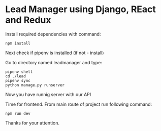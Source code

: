 # Lead Manager using Django, REact and Redux

Install required dependencies with command:

```
npm install
```

Next check if pipenv is installed (if not - install)

Go to directory named leadmanager
and type:

```
pipenv shell
cd ./lead
pipenv sync
python manage.py runserver
```

Now you have runnig server with our API

Time for frontend. From main route of project run following command:

```
npm run dev
```

Thanks for your attention.
